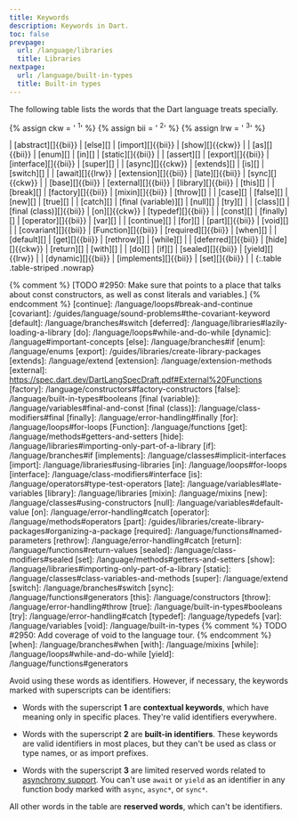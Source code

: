 ```yaml
---
title: Keywords
description: Keywords in Dart.
toc: false
prevpage:
  url: /language/libraries
  title: Libraries
nextpage:
  url: /language/built-in-types
  title: Built-in types
---
```


The following table lists the words that the Dart language treats specially.

{% assign ckw = '&nbsp;<sup title="contextual keyword" alt="contextual keyword">1</sup>' %}
{% assign bii = '&nbsp;<sup title="built-in-identifier" alt="built-in-identifier">2</sup>' %}
{% assign lrw = '&nbsp;<sup title="limited reserved word" alt="limited reserved word">3</sup>' %}
<div class="table-wrapper" markdown="1">
| [abstract][]{{bii}}   | [else][]                 | [import][]{{bii}}     | [show][]{{ckw}}    |
| [as][]{{bii}}         | [enum][]                 | [in][]                | [static][]{{bii}}  |
| [assert][]            | [export][]{{bii}}        | [interface][]{{bii}}  | [super][]          |
| [async][]{{ckw}}      | [extends][]              | [is][]                | [switch][]         |
| [await][]{{lrw}}      | [extension][]{{bii}}     | [late][]{{bii}}       | [sync][]{{ckw}}    |
| [base][]{{bii}}       | [external][]{{bii}}      | [library][]{{bii}}    | [this][]           |
| [break][]             | [factory][]{{bii}}       | [mixin][]{{bii}}      | [throw][]          |
| [case][]              | [false][]                | [new][]               | [true][]           |
| [catch][]             | [final (variable)][]     | [null][]              | [try][]            |
| [class][]             | [final (class)][]{{bii}} | [on][]{{ckw}}         | [typedef][]{{bii}} |
| [const][]             | [finally][]              | [operator][]{{bii}}   | [var][]            |
| [continue][]          | [for][]                  | [part][]{{bii}}       | [void][]           |
| [covariant][]{{bii}}  | [Function][]{{bii}}      | [required][]{{bii}}   | [when][]           |
| [default][]           | [get][]{{bii}}           | [rethrow][]           | [while][]          |
| [deferred][]{{bii}}   | [hide][]{{ckw}}          | [return][]            | [with][]           |
| [do][]                | [if][]                   | [sealed][]{{bii}}     | [yield][]{{lrw}}   |
| [dynamic][]{{bii}}    | [implements][]{{bii}}    | [set][]{{bii}}        |                    |
{:.table .table-striped .nowrap}
</div>

[abstract]: /language/class-modifiers#abstract
[as]: /language/operators#type-test-operators
[assert]: /language/error-handling#assert
[async]: /language/async
[await]: /language/async
[base]: /language/class-modifiers#base
[break]: /language/loops#break-and-continue
[case]: /language/branches#switch
[catch]: /language/error-handling#catch
[class]: /language/classes#instance-variables
[const]: /language/variables#final-and-const
{% comment %}
  [TODO #2950: Make sure that points to a place that talks about const constructors,
  as well as const literals and variables.]
{% endcomment %}
[continue]: /language/loops#break-and-continue
[covariant]: /guides/language/sound-problems#the-covariant-keyword
[default]: /language/branches#switch
[deferred]: /language/libraries#lazily-loading-a-library
[do]: /language/loops#while-and-do-while
[dynamic]: /language#important-concepts
[else]: /language/branches#if
[enum]: /language/enums
[export]: /guides/libraries/create-library-packages
[extends]: /language/extend
[extension]: /language/extension-methods
[external]: https://spec.dart.dev/DartLangSpecDraft.pdf#External%20Functions
[factory]: /language/constructors#factory-constructors
[false]: /language/built-in-types#booleans
[final (variable)]: /language/variables#final-and-const
[final (class)]: /language/class-modifiers#final
[finally]: /language/error-handling#finally
[for]: /language/loops#for-loops
[Function]: /language/functions
[get]: /language/methods#getters-and-setters
[hide]: /language/libraries#importing-only-part-of-a-library
[if]: /language/branches#if
[implements]: /language/classes#implicit-interfaces
[import]: /language/libraries#using-libraries
[in]: /language/loops#for-loops
[interface]: /language/class-modifiers#interface
[is]: /language/operators#type-test-operators
[late]: /language/variables#late-variables
[library]: /language/libraries
[mixin]: /language/mixins
[new]: /language/classes#using-constructors
[null]: /language/variables#default-value
[on]: /language/error-handling#catch
[operator]: /language/methods#operators
[part]: /guides/libraries/create-library-packages#organizing-a-package
[required]: /language/functions#named-parameters
[rethrow]: /language/error-handling#catch
[return]: /language/functions#return-values
[sealed]: /language/class-modifiers#sealed
[set]: /language/methods#getters-and-setters
[show]: /language/libraries#importing-only-part-of-a-library
[static]: /language/classes#class-variables-and-methods
[super]: /language/extend
[switch]: /language/branches#switch
[sync]: /language/functions#generators
[this]: /language/constructors
[throw]: /language/error-handling#throw
[true]: /language/built-in-types#booleans
[try]: /language/error-handling#catch
[typedef]: /language/typedefs
[var]: /language/variables
[void]: /language/built-in-types
{% comment %}
  TODO #2950: Add coverage of void to the language tour.
{% endcomment %}
[when]: /language/branches#when
[with]: /language/mixins
[while]: /language/loops#while-and-do-while
[yield]: /language/functions#generators

Avoid using these words as identifiers.
However, if necessary, the keywords marked with superscripts can be identifiers:

* Words with the superscript **1** are **contextual keywords**,
  which have meaning only in specific places.
  They're valid identifiers everywhere.

* Words with the superscript **2** are **built-in identifiers**.
  These keywords are valid identifiers in most places,
  but they can't be used as class or type names, or as import prefixes.

* Words with the superscript **3** are limited reserved words related to
  [asynchrony support][].
  You can't use `await` or `yield` as an identifier
  in any function body marked with `async`, `async*`, or `sync*`.

All other words in the table are **reserved words**,
which can't be identifiers.

[asynchrony support]: /language/async
